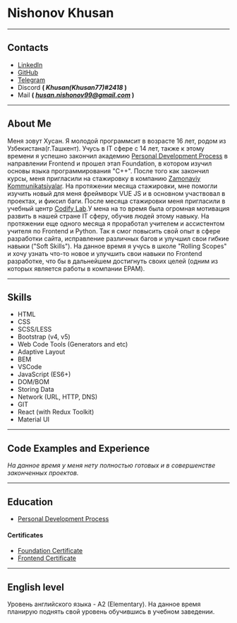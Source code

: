 # Nishonov Khusan
***
## Contacts
* [LinkedIn](https://www.linkedin.com/in/khusan-nishonov-a27699238/ "linkedin")
* [GitHub](https://github.com/khusan77 "github")
* [Telegram](https://t.me/husan_ns "telegram")
* Discord **( *Khusan(Khusan77)#2418* )**
* Mail **( *husan.nishonov99@gmail.com* )**
***
## About Me
Меня зовут Хусан. Я молодой программсит в возрасте 16 лет, родом из Узбекистана(г.Ташкент). Учусь в IT сфере с 14 лет, также к этому времени я успешно закончил академию [Personal Development Process](https://online.pdp.uz/ "PDP") в направлении Frontend и прошел этап Foundation, в котором изучил основы языка программирования "C++". После того как закончил курсы, меня пригласили на стажировку в компанию [Zamonaviy Kommunikatsiyalar](https://zk.uz/ "ZK"). На протяжении месяца стажировки, мне помогли изучить новый для меня фреймворк VUE JS и в основном участвовал в проектах, и фиксил баги. После месяца стажировки меня пригласили в учебный центр [Codify Lab](https://zk.uz/ "Codify").У мена на то время была огромная мотивация развить в нашей стране IT сферу, обучив людей этому навыку. На протяжении еще одного месяца я проработал учителем и ассистентом учителя по Frontend и Python. Так я смог повысить свой опыт в сфере разработки сайта, исправление различных багов и улучшил свои гибкие навыки ("Soft Skills"). На данное время я учусь в школе "Rolling Scopes" и хочу узнать что-то новое и улучшить свои навыки по Frontend разработке, что бы в дальнейшем достигнуть своих целей (одним из которых является работы в компании EPAM).
***
## Skills
* HTML
* CSS
* SCSS/LESS
* Bootstrap (v4, v5)
* Web Code Tools (Generators and etc)
* Adaptive Layout
* BEM
* VSCode
* JavaScript (ES6+)
* DOM/BOM
* Storing Data
* Network (URL, HTTP, DNS)
* GIT
* React (with Redux Toolkit)
* Material UI
***
## Code Examples and Experience
*На данное время у меня нету полностью готовых и в совершенстве законченных проектов.*
***
## Education
* [Personal Development Process](https://online.pdp.uz/ "PDP")
#### Certificates
* [Foundation Certificate](file:///C:/Users/acer/Desktop/Foundation%20Certificate.pdf "Foundation Certificate")
* [Frontend Certificate](file:///C:/Users/acer/Desktop/Foundation%20Certificate.pdf "Frontend Certificate")
***
## English level
Уровень английского языка - A2 (Elementary). На данное время планирую поднять свой уровень обучившись в учебном заведении.